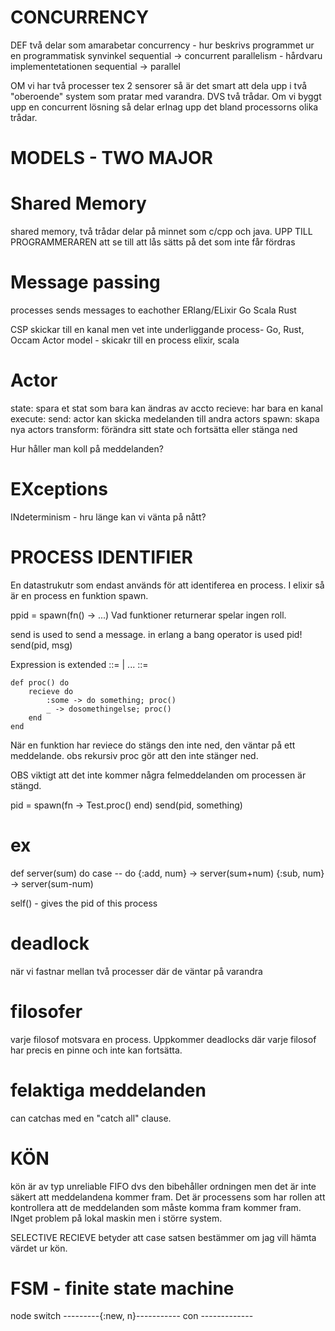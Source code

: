 # CONCURRENCY
DEF två delar som amarabetar
concurrency - hur beskrivs programmet ur en programmatisk synvinkel
    sequential -> concurrent
parallelism -  hårdvaru implementetationen
    sequential -> parallel

OM vi har två processer tex 2 sensorer så är det smart att dela upp i två "oberoende" system som pratar med varandra. DVS två trådar.
Om vi byggt upp en concurrent lösning så delar erlnag upp det bland processorns olika trådar. 

# MODELS - TWO MAJOR
# Shared Memory
shared memory, två trådar delar på minnet som c/cpp och java.
UPP TILL PROGRAMMERAREN att se till att lås sätts på det som inte får fördras

# Message passing
processes sends messages to eachother
ERlang/ELixir
Go
Scala
Rust


CSP skickar till en kanal men vet inte underliggande process-
Go, Rust, Occam
Actor model - skicakr till en process
elixir, scala

# Actor
state: spara et stat som bara kan ändras av accto
recieve: har bara en kanal
execute: 
        send: actor kan skicka medelanden till andra actors
        spawn: skapa nya actors
        transform: förändra sitt state och fortsätta eller stänga ned

Hur håller man koll på meddelanden?


# EXceptions
INdeterminism - hru länge kan vi vänta på nått? 


# PROCESS IDENTIFIER
En datastrukutr som endast används för att identiferea en process.
I elixir så är en process en funktion spawn.

ppid = spawn(fn() -> ...)
Vad funktioner returnerar spelar ingen roll.

send is used to send a message. in erlang a bang operator is used pid!
send(pid, msg)

Expression is  extended <expression> ::= <receive extrepession> | ...
        <recieve expression> ::= 

    def proc() do
        recieve do 
            :some -> do something; proc()
            _ -> dosomethingelse; proc()
        end
    end
När en funktion har reviece do stängs den inte ned, den väntar på ett meddelande. obs rekursiv proc gör att den inte stänger ned.

OBS viktigt att det inte kommer några felmeddelanden om processen är stängd.

pid = spawn(fn -> Test.proc() end)
send(pid, something)



# ex
def server(sum) do
    case -- do
    {:add, num} -> server(sum+num)
    {:sub, num} -> server(sum-num)


self() - gives the pid of this process


# deadlock
när vi fastnar mellan två processer där de väntar på varandra

# filosofer

varje filosof motsvara en process. Uppkommer deadlocks där varje filosof har precis en pinne och inte kan fortsätta.


# felaktiga meddelanden
can catchas med en "catch all" clause.

# KÖN
kön är av typ unreliable FIFO
dvs den bibehåller ordningen men det är inte säkert att meddelandena kommer fram.
Det är processens som har rollen att kontrollera att de meddelanden som måste komma fram kommer fram.
INget problem på lokal maskin men i större system.

SELECTIVE RECIEVE betyder att case satsen bestämmer om jag vill hämta värdet ur kön.


# FSM - finite state machine
node                        switch
---------{:new, n}-----------
                con
                 -------------
